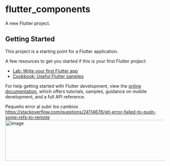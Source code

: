 # flutter_components

A new Flutter project.

## Getting Started

This project is a starting point for a Flutter application.

A few resources to get you started if this is your first Flutter project:

- [Lab: Write your first Flutter app](https://docs.flutter.dev/get-started/codelab)
- [Cookbook: Useful Flutter samples](https://docs.flutter.dev/cookbook)

For help getting started with Flutter development, view the
[online documentation](https://docs.flutter.dev/), which offers tutorials,
samples, guidance on mobile development, and a full API reference.

Pequeño error al subir los cambios
https://stackoverflow.com/questions/24114676/git-error-failed-to-push-some-refs-to-remote
<img width="690" height="130" alt="image" src="https://github.com/user-attachments/assets/7934d6b7-ba8c-4663-9afa-e94977ddf590" />

